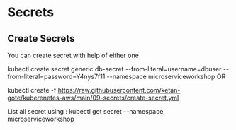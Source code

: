 # Secrets

## Create Secrets

You can create secret with help of either one

kubectl create secret generic db-secret --from-literal=username=dbuser --from-literal=password=Y4nys7f11 --namespace microserviceworkshop
OR

kubectl create -f https://raw.githubusercontent.com/ketan-gote/kuberenetes-aws/main/09-secrets/create-secret.yml

List all secret using : kubectl get secret --namespace microserviceworkshop